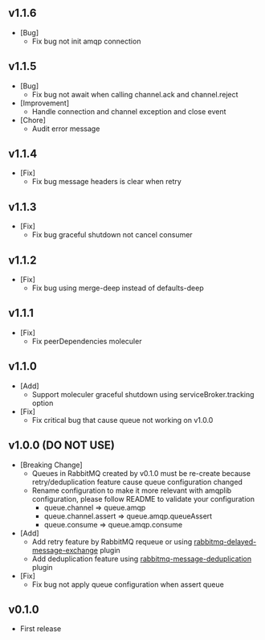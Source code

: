 ## v1.1.6
- [Bug]
  - Fix bug not init amqp connection

## v1.1.5
- [Bug]
  - Fix bug not await when calling channel.ack and channel.reject
- [Improvement]
  - Handle connection and channel exception and close event
- [Chore]
  - Audit error message

## v1.1.4
- [Fix]
  - Fix bug message headers is clear when retry

## v1.1.3
- [Fix]
  - Fix bug graceful shutdown not cancel consumer

## v1.1.2
- [Fix]
  - Fix bug using merge-deep instead of defaults-deep

## v1.1.1
- [Fix]
  - Fix peerDependencies moleculer

## v1.1.0
- [Add]
  - Support moleculer graceful shutdown using serviceBroker.tracking option
- [Fix]
  - Fix critical bug that cause queue not working on v1.0.0

## v1.0.0 (DO NOT USE)
- [Breaking Change]
  - Queues in RabbitMQ created by v0.1.0 must be re-create because retry/deduplication feature cause queue configuration changed
  - Rename configuration to make it more relevant with amqplib configuration, please follow README to validate your configuration
    - queue.channel => queue.amqp
    - queue.channel.assert => queue.amqp.queueAssert
    - queue.consume => queue.amqp.consume
- [Add]
  - Add retry feature by RabbitMQ requeue or using [rabbitmq-delayed-message-exchange](https://github.com/rabbitmq/rabbitmq-delayed-message-exchange) plugin
  - Add deduplication feature using [rabbitmq-message-deduplication](https://github.com/noxdafox/rabbitmq-message-deduplication) plugin
- [Fix]
  - Fix bug not apply queue configuration when assert queue

## v0.1.0
- First release
